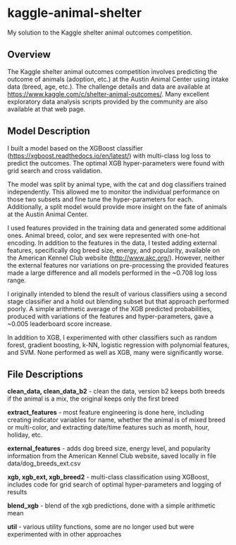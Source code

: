 # kaggle-animal-shelter
My solution to the Kaggle shelter animal outcomes competition.

## Overview
The Kaggle shelter animal outcomes competition involves predicting the outcome of animals (adoption, etc.) at the Austin Animal Center using intake data (breed, age, etc.). The challenge details and data are available at https://www.kaggle.com/c/shelter-animal-outcomes/. Many excellent exploratory data analysis scripts provided by the community are also available at that web page.

## Model Description
I built a model based on the XGBoost classifier (https://xgboost.readthedocs.io/en/latest/) with multi-class log loss to predict the outcomes. The optimal XGB hyper-parameters were found with grid search and cross validation.

The model was split by animal type, with the cat and dog classifiers trained independently. This allowed me to monitor the individual performance on those two subsets and fine tune the hyper-parameters for each. Additionally, a split model would provide more insight on the fate of animals at the Austin Animal Center.

I used features provided in the training data and generated some additional ones. Animal breed, color, and sex were represented with one-hot encoding. In addition to the features in the data, I tested adding external features, specifically dog breed size, energy, and popularity, available on the American Kennel Club website (http://www.akc.org/). However, neither the external features nor variations on pre-processing the provided features made a large difference and all models performed in the ~0.708 log loss range.

I originally intended to blend the result of various classifiers using a second stage classifier and a hold out blending subset but that approach performed poorly. A simple arithmetic average of the XGB predicted probabilities, produced with variations of the features and hyper-parameters, gave a ~0.005 leaderboard score increase.

In addition to XGB, I experimented with other classifiers such as random forest, gradient boosting, k-NN, logistic regression with polynomial features, and SVM. None performed as well as XGB, many were significantly worse.

## File Descriptions
**clean_data, clean_data_b2** - clean the data, version b2 keeps both breeds if the animal is a mix, the original keeps only the first breed

**extract_features** - most feature engineering is done here, including creating indicator variables for name, whether the animal is of mixed breed or multi-color, and extracting date/time features such as month, hour, holiday, etc.

**external_features** - adds dog breed size, energy level, and popularity information from the American Kennel Club website, saved locally in file data/dog_breeds_ext.csv

**xgb, xgb_ext, xgb_breed2** - multi-class classification using XGBoost, includes code for grid search of optimal hyper-parameters and logging of results

**blend_xgb** - blend of the xgb predictions, done with a simple arithmetic mean

**util** - various utility functions, some are no longer used but were experimented with in other approaches
